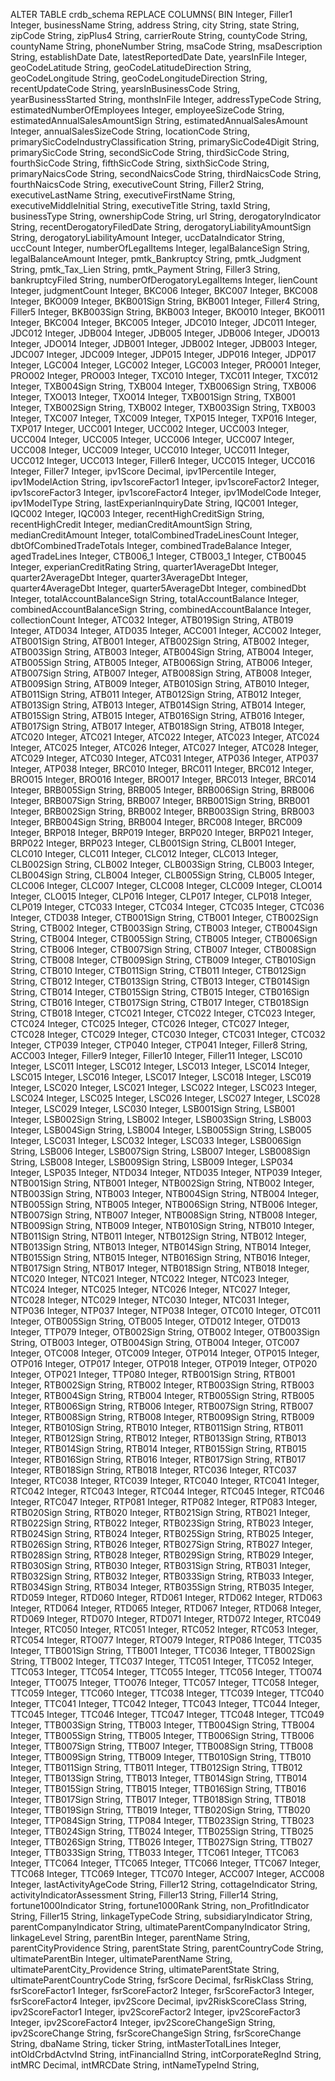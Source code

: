 ALTER TABLE crdb_schema REPLACE COLUMNS(
BIN Integer,
Filler1 Integer,
businessName String,
address String,
city String,
state String,
zipCode String,
zipPlus4 String,
carrierRoute String,
countyCode String,
countyName String,
phoneNumber String,
msaCode String,
msaDescription String,
establishDate Date,
latestReportedDate Date,
yearsInFile Integer,
geoCodeLatitude String,
geoCodeLatitudeDirection String,
geoCodeLongitude String,
geoCodeLongitudeDirection String,
recentUpdateCode String,
yearsInBusinessCode String,
yearBusinessStarted String,
monthsInFile Integer,
addressTypeCode String,
estimatedNumberOfEmployees Integer,
employeeSizeCode String,
estimatedAnnualSalesAmountSign String,
estimatedAnnualSalesAmount Integer,
annualSalesSizeCode String,
locationCode String,
primarySicCodeIndustryClassification String,
primarySicCode4Digit String,
primarySicCode String,
secondSicCode String,
thirdSicCode String,
fourthSicCode String,
fifthSicCode String,
sixthSicCode String,
primaryNaicsCode String,
secondNaicsCode String,
thirdNaicsCode String,
fourthNaicsCode String,
executiveCount String,
Filler2 String,
executiveLastName String,
executiveFirstName String,
executiveMiddleInitial String,
executiveTitle String,
taxId String,
businessType String,
ownershipCode String,
url String,
derogatoryIndicator String,
recentDerogatoryFiledDate String,
derogatoryLiabilityAmountSign String,
derogatoryLiabilityAmount Integer,
uccDataIndicator String,
uccCount Integer,
numberOfLegalItems Integer,
legalBalanceSign String,
legalBalanceAmount Integer,
pmtk_Bankruptcy String,
pmtk_Judgment String,
pmtk_Tax_Lien String,
pmtk_Payment String,
Filler3 String,
bankruptcyFiled String,
numberOfDerogatoryLegalItems Integer,
lienCount Integer,
judgmentCount Integer,
BKC006 Integer,
BKC007 Integer,
BKC008 Integer,
BKO009 Integer,
BKB001Sign String,
BKB001 Integer,
Filler4 String,
Filler5 Integer,
BKB003Sign String,
BKB003 Integer,
BKO010 Integer,
BKO011 Integer,
BKC004 Integer,
BKC005 Integer,
JDC010 Integer,
JDC011 Integer,
JDC012 Integer,
JDB004 Integer,
JDB005 Integer,
JDB006 Integer,
JDO013 Integer,
JDO014 Integer,
JDB001 Integer,
JDB002 Integer,
JDB003 Integer,
JDC007 Integer,
JDC009 Integer,
JDP015 Integer,
JDP016 Integer,
JDP017 Integer,
LGC004 Integer,
LGC002 Integer,
LGC003 Integer,
PRO001 Integer,
PRO002 Integer,
PRO003 Integer,
TXC010 Integer,
TXC011 Integer,
TXC012 Integer,
TXB004Sign String,
TXB004 Integer,
TXB006Sign String,
TXB006 Integer,
TXO013 Integer,
TXO014 Integer,
TXB001Sign String,
TXB001 Integer,
TXB002Sign String,
TXB002 Integer,
TXB003Sign String,
TXB003 Integer,
TXC007 Integer,
TXC009 Integer,
TXP015 Integer,
TXP016 Integer,
TXP017 Integer,
UCC001 Integer,
UCC002 Integer,
UCC003 Integer,
UCC004 Integer,
UCC005 Integer,
UCC006 Integer,
UCC007 Integer,
UCC008 Integer,
UCC009 Integer,
UCC010 Integer,
UCC011 Integer,
UCC012 Integer,
UCC013 Integer,
Filler6 Integer,
UCC015 Integer,
UCC016 Integer,
Filler7 Integer,
ipv1Score Decimal,
ipv1Percentile Integer,
ipv1ModelAction String,
ipv1scoreFactor1 Integer,
ipv1scoreFactor2 Integer,
ipv1scoreFactor3 Integer,
ipv1scoreFactor4 Integer,
ipv1ModelCode Integer,
ipv1ModelType String,
lastExperianInquiryDate String,
IQC001 Integer,
IQC002 Integer,
IQC003 Integer,
recentHighCreditSign String,
recentHighCredit Integer,
medianCreditAmountSign String,
medianCreditAmount Integer,
totalCombinedTradeLinesCount Integer,
dbtOfCombinedTradeTotals Integer,
combinedTradeBalance Integer,
agedTradeLines Integer,
CTB006_1 Integer,
CTB003_1 Integer,
CTB0045 Integer,
experianCreditRating String,
quarter1AverageDbt Integer,
quarter2AverageDbt Integer,
quarter3AverageDbt Integer,
quarter4AverageDbt Integer,
quarter5AverageDbt Integer,
combinedDbt Integer,
totalAccountBalanceSign String,
totalAccountBalance Integer,
combinedAccountBalanceSign String,
combinedAccountBalance Integer,
collectionCount Integer,
ATC032 Integer,
ATB019Sign String,
ATB019 Integer,
ATD034 Integer,
ATD035 Integer,
ACC001 Integer,
ACC002 Integer,
ATB001Sign String,
ATB001 Integer,
ATB002Sign String,
ATB002 Integer,
ATB003Sign String,
ATB003 Integer,
ATB004Sign String,
ATB004 Integer,
ATB005Sign String,
ATB005 Integer,
ATB006Sign String,
ATB006 Integer,
ATB007Sign String,
ATB007 Integer,
ATB008Sign String,
ATB008 Integer,
ATB009Sign String,
ATB009 Integer,
ATB010Sign String,
ATB010 Integer,
ATB011Sign String,
ATB011 Integer,
ATB012Sign String,
ATB012 Integer,
ATB013Sign String,
ATB013 Integer,
ATB014Sign String,
ATB014 Integer,
ATB015Sign String,
ATB015 Integer,
ATB016Sign String,
ATB016 Integer,
ATB017Sign String,
ATB017 Integer,
ATB018Sign String,
ATB018 Integer,
ATC020 Integer,
ATC021 Integer,
ATC022 Integer,
ATC023 Integer,
ATC024 Integer,
ATC025 Integer,
ATC026 Integer,
ATC027 Integer,
ATC028 Integer,
ATC029 Integer,
ATC030 Integer,
ATC031 Integer,
ATP036 Integer,
ATP037 Integer,
ATP038 Integer,
BRC010 Integer,
BRC011 Integer,
BRC012 Integer,
BRO015 Integer,
BRO016 Integer,
BRO017 Integer,
BRC013 Integer,
BRC014 Integer,
BRB005Sign String,
BRB005 Integer,
BRB006Sign String,
BRB006 Integer,
BRB007Sign String,
BRB007 Integer,
BRB001Sign String,
BRB001 Integer,
BRB002Sign String,
BRB002 Integer,
BRB003Sign String,
BRB003 Integer,
BRB004Sign String,
BRB004 Integer,
BRC008 Integer,
BRC009 Integer,
BRP018 Integer,
BRP019 Integer,
BRP020 Integer,
BRP021 Integer,
BRP022 Integer,
BRP023 Integer,
CLB001Sign String,
CLB001 Integer,
CLC010 Integer,
CLC011 Integer,
CLC012 Integer,
CLC013 Integer,
CLB002Sign String,
CLB002 Integer,
CLB003Sign String,
CLB003 Integer,
CLB004Sign String,
CLB004 Integer,
CLB005Sign String,
CLB005 Integer,
CLC006 Integer,
CLC007 Integer,
CLC008 Integer,
CLC009 Integer,
CLO014 Integer,
CLO015 Integer,
CLP016 Integer,
CLP017 Integer,
CLP018 Integer,
CLP019 Integer,
CTC033 Integer,
CTC034 Integer,
CTC035 Integer,
CTC036 Integer,
CTD038 Integer,
CTB001Sign String,
CTB001 Integer,
CTB002Sign String,
CTB002 Integer,
CTB003Sign String,
CTB003 Integer,
CTB004Sign String,
CTB004 Integer,
CTB005Sign String,
CTB005 Integer,
CTB006Sign String,
CTB006 Integer,
CTB007Sign String,
CTB007 Integer,
CTB008Sign String,
CTB008 Integer,
CTB009Sign String,
CTB009 Integer,
CTB010Sign String,
CTB010 Integer,
CTB011Sign String,
CTB011 Integer,
CTB012Sign String,
CTB012 Integer,
CTB013Sign String,
CTB013 Integer,
CTB014Sign String,
CTB014 Integer,
CTB015Sign String,
CTB015 Integer,
CTB016Sign String,
CTB016 Integer,
CTB017Sign String,
CTB017 Integer,
CTB018Sign String,
CTB018 Integer,
CTC021 Integer,
CTC022 Integer,
CTC023 Integer,
CTC024 Integer,
CTC025 Integer,
CTC026 Integer,
CTC027 Integer,
CTC028 Integer,
CTC029 Integer,
CTC030 Integer,
CTC031 Integer,
CTC032 Integer,
CTP039 Integer,
CTP040 Integer,
CTP041 Integer,
Filler8 String,
ACC003 Integer,
Filler9 Integer,
Filler10 Integer,
Filler11 Integer,
LSC010 Integer,
LSC011 Integer,
LSC012 Integer,
LSC013 Integer,
LSC014 Integer,
LSC015 Integer,
LSC016 Integer,
LSC017 Integer,
LSC018 Integer,
LSC019 Integer,
LSC020 Integer,
LSC021 Integer,
LSC022 Integer,
LSC023 Integer,
LSC024 Integer,
LSC025 Integer,
LSC026 Integer,
LSC027 Integer,
LSC028 Integer,
LSC029 Integer,
LSC030 Integer,
LSB001Sign String,
LSB001 Integer,
LSB002Sign String,
LSB002 Integer,
LSB003Sign String,
LSB003 Integer,
LSB004Sign String,
LSB004 Integer,
LSB005Sign String,
LSB005 Integer,
LSC031 Integer,
LSC032 Integer,
LSC033 Integer,
LSB006Sign String,
LSB006 Integer,
LSB007Sign String,
LSB007 Integer,
LSB008Sign String,
LSB008 Integer,
LSB009Sign String,
LSB009 Integer,
LSP034 Integer,
LSP035 Integer,
NTD034 Integer,
NTD035 Integer,
NTP039 Integer,
NTB001Sign String,
NTB001 Integer,
NTB002Sign String,
NTB002 Integer,
NTB003Sign String,
NTB003 Integer,
NTB004Sign String,
NTB004 Integer,
NTB005Sign String,
NTB005 Integer,
NTB006Sign String,
NTB006 Integer,
NTB007Sign String,
NTB007 Integer,
NTB008Sign String,
NTB008 Integer,
NTB009Sign String,
NTB009 Integer,
NTB010Sign String,
NTB010 Integer,
NTB011Sign String,
NTB011 Integer,
NTB012Sign String,
NTB012 Integer,
NTB013Sign String,
NTB013 Integer,
NTB014Sign String,
NTB014 Integer,
NTB015Sign String,
NTB015 Integer,
NTB016Sign String,
NTB016 Integer,
NTB017Sign String,
NTB017 Integer,
NTB018Sign String,
NTB018 Integer,
NTC020 Integer,
NTC021 Integer,
NTC022 Integer,
NTC023 Integer,
NTC024 Integer,
NTC025 Integer,
NTC026 Integer,
NTC027 Integer,
NTC028 Integer,
NTC029 Integer,
NTC030 Integer,
NTC031 Integer,
NTP036 Integer,
NTP037 Integer,
NTP038 Integer,
OTC010 Integer,
OTC011 Integer,
OTB005Sign String,
OTB005 Integer,
OTD012 Integer,
OTD013 Integer,
TTP079 Integer,
OTB002Sign String,
OTB002 Integer,
OTB003Sign String,
OTB003 Integer,
OTB004Sign String,
OTB004 Integer,
OTC007 Integer,
OTC008 Integer,
OTC009 Integer,
OTP014 Integer,
OTP015 Integer,
OTP016 Integer,
OTP017 Integer,
OTP018 Integer,
OTP019 Integer,
OTP020 Integer,
OTP021 Integer,
TTP080 Integer,
RTB001Sign String,
RTB001 Integer,
RTB002Sign String,
RTB002 Integer,
RTB003Sign String,
RTB003 Integer,
RTB004Sign String,
RTB004 Integer,
RTB005Sign String,
RTB005 Integer,
RTB006Sign String,
RTB006 Integer,
RTB007Sign String,
RTB007 Integer,
RTB008Sign String,
RTB008 Integer,
RTB009Sign String,
RTB009 Integer,
RTB010Sign String,
RTB010 Integer,
RTB011Sign String,
RTB011 Integer,
RTB012Sign String,
RTB012 Integer,
RTB013Sign String,
RTB013 Integer,
RTB014Sign String,
RTB014 Integer,
RTB015Sign String,
RTB015 Integer,
RTB016Sign String,
RTB016 Integer,
RTB017Sign String,
RTB017 Integer,
RTB018Sign String,
RTB018 Integer,
RTC036 Integer,
RTC037 Integer,
RTC038 Integer,
RTC039 Integer,
RTC040 Integer,
RTC041 Integer,
RTC042 Integer,
RTC043 Integer,
RTC044 Integer,
RTC045 Integer,
RTC046 Integer,
RTC047 Integer,
RTP081 Integer,
RTP082 Integer,
RTP083 Integer,
RTB020Sign String,
RTB020 Integer,
RTB021Sign String,
RTB021 Integer,
RTB022Sign String,
RTB022 Integer,
RTB023Sign String,
RTB023 Integer,
RTB024Sign String,
RTB024 Integer,
RTB025Sign String,
RTB025 Integer,
RTB026Sign String,
RTB026 Integer,
RTB027Sign String,
RTB027 Integer,
RTB028Sign String,
RTB028 Integer,
RTB029Sign String,
RTB029 Integer,
RTB030Sign String,
RTB030 Integer,
RTB031Sign String,
RTB031 Integer,
RTB032Sign String,
RTB032 Integer,
RTB033Sign String,
RTB033 Integer,
RTB034Sign String,
RTB034 Integer,
RTB035Sign String,
RTB035 Integer,
RTD059 Integer,
RTD060 Integer,
RTD061 Integer,
RTD062 Integer,
RTD063 Integer,
RTD064 Integer,
RTD065 Integer,
RTD067 Integer,
RTD068 Integer,
RTD069 Integer,
RTD070 Integer,
RTD071 Integer,
RTD072 Integer,
RTC049 Integer,
RTC050 Integer,
RTC051 Integer,
RTC052 Integer,
RTC053 Integer,
RTC054 Integer,
RTO077 Integer,
RTO079 Integer,
RTP086 Integer,
TTC035 Integer,
TTB001Sign String,
TTB001 Integer,
TTC036 Integer,
TTB002Sign String,
TTB002 Integer,
TTC037 Integer,
TTC051 Integer,
TTC052 Integer,
TTC053 Integer,
TTC054 Integer,
TTC055 Integer,
TTC056 Integer,
TTO074 Integer,
TTO075 Integer,
TTO076 Integer,
TTC057 Integer,
TTC058 Integer,
TTC059 Integer,
TTC060 Integer,
TTC038 Integer,
TTC039 Integer,
TTC040 Integer,
TTC041 Integer,
TTC042 Integer,
TTC043 Integer,
TTC044 Integer,
TTC045 Integer,
TTC046 Integer,
TTC047 Integer,
TTC048 Integer,
TTC049 Integer,
TTB003Sign String,
TTB003 Integer,
TTB004Sign String,
TTB004 Integer,
TTB005Sign String,
TTB005 Integer,
TTB006Sign String,
TTB006 Integer,
TTB007Sign String,
TTB007 Integer,
TTB008Sign String,
TTB008 Integer,
TTB009Sign String,
TTB009 Integer,
TTB010Sign String,
TTB010 Integer,
TTB011Sign String,
TTB011 Integer,
TTB012Sign String,
TTB012 Integer,
TTB013Sign String,
TTB013 Integer,
TTB014Sign String,
TTB014 Integer,
TTB015Sign String,
TTB015 Integer,
TTB016Sign String,
TTB016 Integer,
TTB017Sign String,
TTB017 Integer,
TTB018Sign String,
TTB018 Integer,
TTB019Sign String,
TTB019 Integer,
TTB020Sign String,
TTB020 Integer,
TTP084Sign String,
TTP084 Integer,
TTB023Sign String,
TTB023 Integer,
TTB024Sign String,
TTB024 Integer,
TTB025Sign String,
TTB025 Integer,
TTB026Sign String,
TTB026 Integer,
TTB027Sign String,
TTB027 Integer,
TTB033Sign String,
TTB033 Integer,
TTC061 Integer,
TTC063 Integer,
TTC064 Integer,
TTC065 Integer,
TTC066 Integer,
TTC067 Integer,
TTC068 Integer,
TTC069 Integer,
TTC070 Integer,
ACC007 Integer,
ACC008 Integer,
lastActivityAgeCode String,
Filler12 String,
cottageIndicator String,
activityIndicatorAssessment String,
Filler13 String,
Filler14 String,
fortune1000Indicator String,
fortune1000Rank String,
non_ProfitIndicator String,
Filler15 String,
linkageTypeCode String,
subsidiaryIndicator String,
parentCompanyIndicator String,
ultimateParentCompanyIndicator String,
linkageLevel String,
parentBin Integer,
parentName String,
parentCityProvidence String,
parentState String,
parentCountryCode String,
ultimateParentBin Integer,
ultimateParentName String,
ultimateParentCity_Providence String,
ultimateParentState String,
ultimateParentCountryCode String,
fsrScore Decimal,
fsrRiskClass String,
fsrScoreFactor1 Integer,
fsrScoreFactor2 Integer,
fsrScoreFactor3 Integer,
fsrScoreFactor4 Integer,
ipv2Score Decimal,
ipv2RiskScoreClass String,
ipv2ScoreFactor1 Integer,
ipv2ScoreFactor2 Integer,
ipv2ScoreFactor3 Integer,
ipv2ScoreFactor4 Integer,
ipv2ScoreChangeSign String,
ipv2ScoreChange String,
fsrScoreChangeSign String,
fsrScoreChange String,
dbaName String,
ticker String,
intMasterTotalLines Integer,
intOldCrbdActvInd String,
intFinancialInd String,
intCorporateRegInd String,
intMRC Decimal,
intMRCDate String,
intNameTypeInd String,
